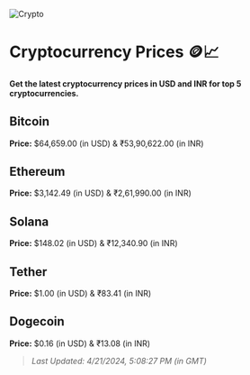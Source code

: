 
![Crypto](https://www.techguide.com.au/wp-content/uploads/2020/11/crypto3.jpeg)

# Cryptocurrency Prices 🪙📈

#### Get the latest cryptocurrency prices in USD and INR for top 5 cryptocurrencies.

## Bitcoin

**Price:** $64,659.00 (in USD) & ₹53,90,622.00 (in INR)

## Ethereum

**Price:** $3,142.49 (in USD) & ₹2,61,990.00 (in INR)

## Solana

**Price:** $148.02 (in USD) & ₹12,340.90 (in INR)

## Tether

**Price:** $1.00 (in USD) & ₹83.41 (in INR)

## Dogecoin

**Price:** $0.16 (in USD) & ₹13.08 (in INR)

> _Last Updated: 4/21/2024, 5:08:27 PM (in GMT)_
